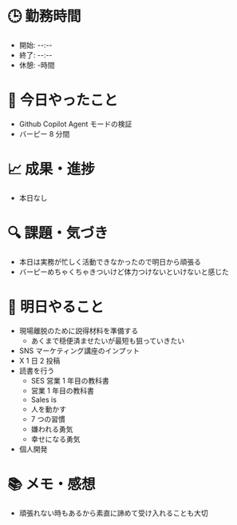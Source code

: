 # 🕒 勤務時間

- 開始: --:--
- 終了: --:--
- 休憩: -時間

# 📝 今日やったこと

- Github Copilot Agent モードの検証
- バーピー 8 分間

# 📈 成果・進捗

- 本日なし

# 🔍 課題・気づき

- 本日は実務が忙しく活動できなかったので明日から頑張る
- バーピーめちゃくちゃきついけど体力つけないといけないと感じた

# 🎯 明日やること

- 現場離脱のために説得材料を準備する
  - あくまで穏便済ませたいが最短も狙っていきたい
- SNS マーケティング講座のインプット
- X 1 日 2 投稿
- 読書を行う
  - SES 営業 1 年目の教科書
  - 営業 1 年目の教科書
  - Sales is
  - 人を動かす
  - 7 つの習慣
  - 嫌われる勇気
  - 幸せになる勇気
- 個人開発

# 📚 メモ・感想

- 頑張れない時もあるから素直に諦めて受け入れることも大切
